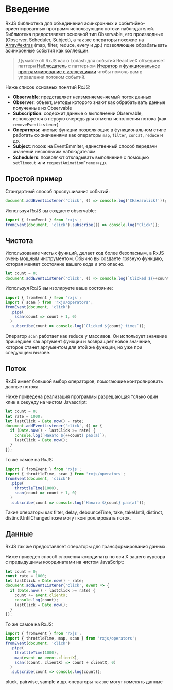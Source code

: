 # Введение

RxJS библиотека для объединения асинхронных и событийно-ориентированных программ использующих потоки наблюдателей. Библиотека предоставляет основной тип Observable, его производные (Observer, Scheduler, Subject), а так же операторы похожие на [Array#extras](https://developer.mozilla.org/en-US/docs/Web/JavaScript/New_in_JavaScript/1.6) (map, filter, reduce, every и др.) позволяющие обрабатывать асинхронные события как коллекции.

> Думайте об RxJS как о Lodash для событий
ReactiveX объединяет паттерн [Наблюдатель](https://ru.wikipedia.org/wiki/%D0%9D%D0%B0%D0%B1%D0%BB%D1%8E%D0%B4%D0%B0%D1%82%D0%B5%D0%BB%D1%8C_(%D1%88%D0%B0%D0%B1%D0%BB%D0%BE%D0%BD_%D0%BF%D1%80%D0%BE%D0%B5%D0%BA%D1%82%D0%B8%D1%80%D0%BE%D0%B2%D0%B0%D0%BD%D0%B8%D1%8F)) c паттерном [Итератор](https://ru.wikipedia.org/wiki/%D0%98%D1%82%D0%B5%D1%80%D0%B0%D1%82%D0%BE%D1%80_(%D1%88%D0%B0%D0%B1%D0%BB%D0%BE%D0%BD_%D0%BF%D1%80%D0%BE%D0%B5%D0%BA%D1%82%D0%B8%D1%80%D0%BE%D0%B2%D0%B0%D0%BD%D0%B8%D1%8F)) и [функциональное программирование с коллекциями](https://martinfowler.com/articles/collection-pipeline/#NestedOperatorExpressions) чтобы помочь вам в управлении потоком событий.

Ниже список основных понятий RxJS:

- **Observable**: представляет неизменяеменяемый поток данных
- **Observer**: объект, методы которого знают как обрабатывать данные полученные из Observable
- **Subscription**: содержит данные о выполнении Observable, используется в первую очередь для отмены исполнения потока (как `removeEventListener`)
- **Операторы**: чистые функции позволяющие в функциональном стиле работать со значениями как операторы `map`, `filter`, `concat`, `reduce` и др.
- **Subject**: похож на EventEmmiter, единственный способ передачи значений нескольким наблюдателям
- **Schedulers**: позволяют откладывать выполнение с помощью `setTimeout` или `requestAnimationFrame` и др.

## Простой пример

Стандартный способ прослушивания событий:

```js
document.addEventListener('click', () => console.log('CНажатоlick!'));
```

Используя RxJS вы создаете observable:

```js
import { fromEvent } from 'rxjs';
fromEvent(document, 'click').subscribe(() => console.log('Click'));
```

## Чистота

Использование чистых функций, делает код более безопасным, а RxJS очень мощным инструментом. Обычно вы создаете грязную функцию, которая меняет состояние вашего кода и это опасно.

```js
let count = 0;
document.addEventListener('click', () => console.log(`Clicked ${++count} times`));
```

Используя RxJS вы изолируете ваше состояние:

```js
import { fromEvent } from 'rxjs';
import { scan } from 'rxjs/operators';
fromEvent(document, 'click')
  .pipe(
    scan(count => count + 1, 0)
  )
  .subscribe(count => console.log(`Clicked ${count} times`));
```

Оператор `scan` работает как reduce у массивов. Он использует значение пришедшее как аргумент функции и возвращает новое значение, которое станет аргументом для этой же функции, но уже при следующем вызове.

## Поток

RxJS имеет большой выбор операторов, помогающие контролировать данные потока.

Ниже приведена реализация программы разрешающая только один клик в секунду на чистом Javascript:

```js
let count = 0;
let rate = 1000;
let lastClick = Date.now() - rate;
document.addEventListener('click', () => {
  if (Date.now() - lastClick >= rate) {
    console.log(`Нажато ${++count} раз(а)`);
    lastClick = Date.now();
  }
});
```

То же самое на RxJS:

```js
import { fromEvent } from 'rxjs';
import { throttleTime, scan } from 'rxjs/operators';
fromEvent(document, 'click')
  .pipe(
    throttleTime(1000),
    scan(count => count + 1, 0)
  )
  .subscribe(count => console.log(`Нажато ${count} раз(а)`));
```

Такие операторы как filter, delay, debounceTime, take, takeUntil, distinct, distinctUntilChanged тоже могут контроллировать поток.

## Данные

RxJS так же предоставляет операторы для трансформирования данных.

Ниже приведен способ сложения координаты по оси X вашего курсора с предыдущимы координатами на чистом JavaScript:

```js
let count = 0;
const rate = 1000;
let lastClick = Date.now() - rate;
document.addEventListener('click', event => {
  if (Date.now() - lastClick >= rate) {
    count += event.clientX;
    console.log(count);
    lastClick = Date.now();
  }
});
```

То же самое на RxJS:

```js
import { fromEvent } from 'rxjs';
import { throttleTime, map, scan } from 'rxjs/operators';
fromEvent(document, 'click')
  .pipe(
    throttleTime(1000),
    map(event => event.clientX),
    scan((count, clientX) => count + clientX, 0)
  )
  .subscribe(count => console.log(count));
```

pluck, pairwise, sample и др. операторы так же могут изменять данные 
